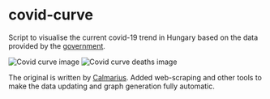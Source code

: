 # covid-curve
Script to visualise the current covid-19 trend in Hungary based on the data provided by the [government](https://koronavirus.gov.hu/hirek).

![Covid curve image](https://i.imgur.com/YigyAwX.png)
![Covid curve deaths image](https://i.imgur.com/UuEiUGL.png)

The original is written by [Calmarius](https://github.com/Calmarius). Added web-scraping and other tools to make the data updating and graph generation fully automatic.

